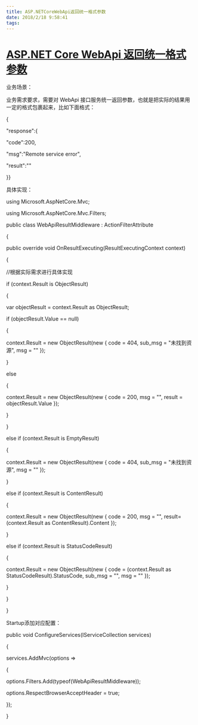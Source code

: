 ```yaml
---
title: ASP.NETCoreWebApi返回统一格式参数
date: 2018/2/18 9:58:41
tags:
---
```



# [ASP.NET Core WebApi 返回统一格式参数](http://www.cnblogs.com/xishuai/p/asp-net-core-webapi-return-result-middleware.html)

业务场景：

业务需求要求，需要对 WebApi 接口服务统一返回参数，也就是把实际的结果用一定的格式包裹起来，比如下面格式：

{

"response":{

"code":200,

"msg":"Remote service error",

"result":""

}}

具体实现：

using Microsoft.AspNetCore.Mvc;

using Microsoft.AspNetCore.Mvc.Filters;

  


public class WebApiResultMiddleware : ActionFilterAttribute

{

public override void OnResultExecuting(ResultExecutingContext context)

{

//根据实际需求进行具体实现

if (context.Result is ObjectResult)

{

var objectResult = context.Result as ObjectResult;

if (objectResult.Value == null)

{

context.Result = new ObjectResult(new { code = 404, sub_msg = "未找到资源", msg = "" });

}

else

{

context.Result = new ObjectResult(new { code = 200, msg = "", result = objectResult.Value });

}

}

else if (context.Result is EmptyResult)

{

context.Result = new ObjectResult(new { code = 404, sub_msg = "未找到资源", msg = "" });

}

else if (context.Result is ContentResult)

{

context.Result = new ObjectResult(new { code = 200, msg = "", result= (context.Result as ContentResult).Content });

}

else if (context.Result is StatusCodeResult)

{

context.Result = new ObjectResult(new { code = (context.Result as StatusCodeResult).StatusCode, sub_msg = "", msg = "" });

}

}

}

Startup添加对应配置：

public void ConfigureServices(IServiceCollection services)

{

services.AddMvc(options =>

{

options.Filters.Add(typeof(WebApiResultMiddleware));

options.RespectBrowserAcceptHeader = true;

});

}

  

